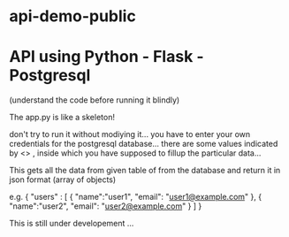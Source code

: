 # api-demo-public
# API using Python - Flask - Postgresql
(understand the code before running it blindly)

The app.py is like a skeleton!

don't try to run it without modiying it...
you have to enter your own credentials for the postgresql database...
there are some values indicated by <> , inside which you have supposed to fillup the particular data...

This gets all the data from given table of from the database and return it in json format (array of objects)

e.g.
{
  "users" : [
  {
    "name":"user1",
    "email": "user1@example.com"
  },
  {
    "name":"user2",
    "email": "user2@example.com"
  }
  ]
}

This is still under developement ...
